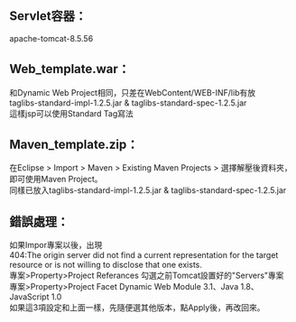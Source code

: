 Servlet容器：
---
apache-tomcat-8.5.56

Web_template.war：
---
和Dynamic Web Project相同，只差在WebContent/WEB-INF/lib有放 \
taglibs-standard-impl-1.2.5.jar & taglibs-standard-spec-1.2.5.jar \
這樣jsp可以使用Standard Tag寫法 

Maven_template.zip：
---
在Eclipse > Import > Maven > Existing Maven Projects > 選擇解壓後資料夾，即可使用Maven Project。\
同樣已放入taglibs-standard-impl-1.2.5.jar & taglibs-standard-spec-1.2.5.jar

錯誤處理：
---
如果Impor專案以後，出現 \
404:The origin server did not find a current representation for the target resource or is not willing to disclose that one exists. \
專案>Property>Project Referances 勾選之前Tomcat設置好的"Servers"專案 \
專案>Property>Project Facet Dynamic Web Module 3.1、Java 1.8、JavaScript 1.0 \
如果這3項設定和上面一樣，先隨便選其他版本，點Apply後，再改回來。
